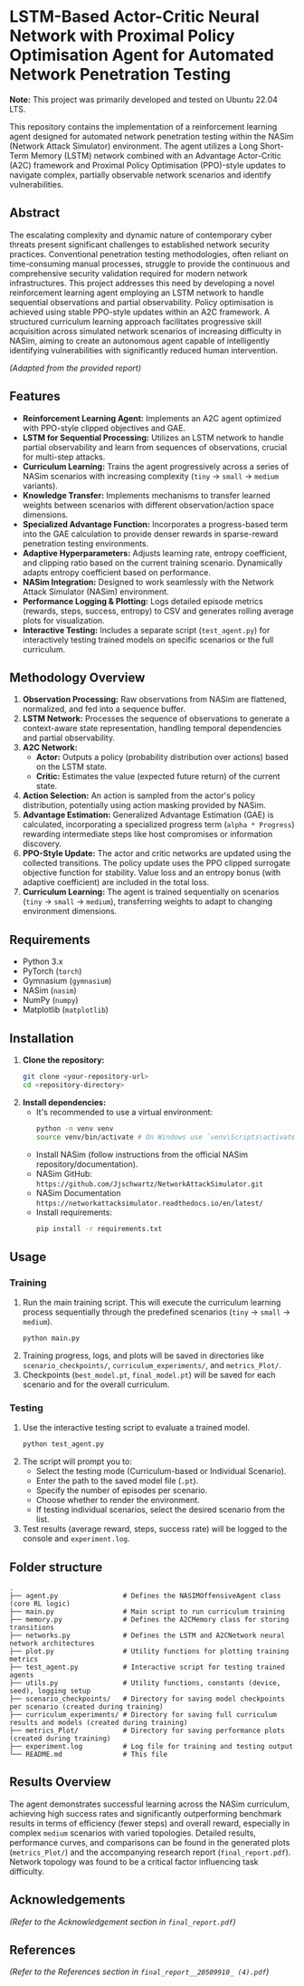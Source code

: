 # LSTM-Based Actor-Critic Neural Network with Proximal Policy Optimisation Agent for Automated Network Penetration Testing

**Note:** This project was primarily developed and tested on Ubuntu 22.04 LTS.

This repository contains the implementation of a reinforcement learning agent designed for automated network penetration testing within the NASim (Network Attack Simulator) environment. The agent utilizes a Long Short-Term Memory (LSTM) network combined with an Advantage Actor-Critic (A2C) framework and Proximal Policy Optimisation (PPO)-style updates to navigate complex, partially observable network scenarios and identify vulnerabilities.

## Abstract

The escalating complexity and dynamic nature of contemporary cyber threats present significant challenges to established network security practices. Conventional penetration testing methodologies, often reliant on time-consuming manual processes, struggle to provide the continuous and comprehensive security validation required for modern network infrastructures. This project addresses this need by developing a novel reinforcement learning agent employing an LSTM network to handle sequential observations and partial observability. Policy optimisation is achieved using stable PPO-style updates within an A2C framework. A structured curriculum learning approach facilitates progressive skill acquisition across simulated network scenarios of increasing difficulty in NASim, aiming to create an autonomous agent capable of intelligently identifying vulnerabilities with significantly reduced human intervention.

*(Adapted from the provided report)*

## Features

* **Reinforcement Learning Agent:** Implements an A2C agent optimized with PPO-style clipped objectives and GAE.
* **LSTM for Sequential Processing:** Utilizes an LSTM network to handle partial observability and learn from sequences of observations, crucial for multi-step attacks.
* **Curriculum Learning:** Trains the agent progressively across a series of NASim scenarios with increasing complexity (`tiny` -> `small` -> `medium` variants).
* **Knowledge Transfer:** Implements mechanisms to transfer learned weights between scenarios with different observation/action space dimensions.
* **Specialized Advantage Function:** Incorporates a progress-based term into the GAE calculation to provide denser rewards in sparse-reward penetration testing environments.
* **Adaptive Hyperparameters:** Adjusts learning rate, entropy coefficient, and clipping ratio based on the current training scenario. Dynamically adapts entropy coefficient based on performance.
* **NASim Integration:** Designed to work seamlessly with the Network Attack Simulator (NASim) environment.
* **Performance Logging & Plotting:** Logs detailed episode metrics (rewards, steps, success, entropy) to CSV and generates rolling average plots for visualization.
* **Interactive Testing:** Includes a separate script (`test_agent.py`) for interactively testing trained models on specific scenarios or the full curriculum.

## Methodology Overview

1.  **Observation Processing:** Raw observations from NASim are flattened, normalized, and fed into a sequence buffer.
2.  **LSTM Network:** Processes the sequence of observations to generate a context-aware state representation, handling temporal dependencies and partial observability.
3.  **A2C Network:**
    * **Actor:** Outputs a policy (probability distribution over actions) based on the LSTM state.
    * **Critic:** Estimates the value (expected future return) of the current state.
4.  **Action Selection:** An action is sampled from the actor's policy distribution, potentially using action masking provided by NASim.
5.  **Advantage Estimation:** Generalized Advantage Estimation (GAE) is calculated, incorporating a specialized progress term (`alpha * Progress`) rewarding intermediate steps like host compromises or information discovery.
6.  **PPO-Style Update:** The actor and critic networks are updated using the collected transitions. The policy update uses the PPO clipped surrogate objective function for stability. Value loss and an entropy bonus (with adaptive coefficient) are included in the total loss.
7.  **Curriculum Learning:** The agent is trained sequentially on scenarios (`tiny` -> `small` -> `medium`), transferring weights to adapt to changing environment dimensions.

## Requirements

* Python 3.x
* PyTorch (`torch`)
* Gymnasium (`gymnasium`)
* NASim (`nasim`)
* NumPy (`numpy`)
* Matplotlib (`matplotlib`)

## Installation

1.  **Clone the repository:**
    ```bash
    git clone <your-repository-url>
    cd <repository-directory>
    ```
2.  **Install dependencies:**
    * It's recommended to use a virtual environment:
        ```bash
        python -m venv venv
        source venv/bin/activate # On Windows use `venv\Scripts\activate`
        ```
    * Install NASim (follow instructions from the official NASim repository/documentation).
    * NASim GitHub: `https://github.com/Jjschwartz/NetworkAttackSimulator.git`
    * NASim Documentation `https://networkattacksimulator.readthedocs.io/en/latest/`
    * Install requirements:
        ```bash
        pip install -r requirements.txt
        ```

## Usage

### Training

1.  Run the main training script. This will execute the curriculum learning process sequentially through the predefined scenarios (`tiny` -> `small` -> `medium`).
    ```bash
    python main.py
    ```
2.  Training progress, logs, and plots will be saved in directories like `scenario_checkpoints/`, `curriculum_experiments/`, and `metrics_Plot/`.
3.  Checkpoints (`best_model.pt`, `final_model.pt`) will be saved for each scenario and for the overall curriculum.

### Testing

1.  Use the interactive testing script to evaluate a trained model.
    ```bash
    python test_agent.py
    ```
2.  The script will prompt you to:
    * Select the testing mode (Curriculum-based or Individual Scenario).
    * Enter the path to the saved model file (`.pt`).
    * Specify the number of episodes per scenario.
    * Choose whether to render the environment.
    * If testing individual scenarios, select the desired scenario from the list.
3.  Test results (average reward, steps, success rate) will be logged to the console and `experiment.log`.

## Folder structure

```
.
├── agent.py                # Defines the NASIMOffensiveAgent class (core RL logic)
├── main.py                 # Main script to run curriculum training
├── memory.py               # Defines the A2CMemory class for storing transitions
├── networks.py             # Defines the LSTM and A2CNetwork neural network architectures
├── plot.py                 # Utility functions for plotting training metrics
├── test_agent.py           # Interactive script for testing trained agents
├── utils.py                # Utility functions, constants (device, seed), logging setup
├── scenario_checkpoints/   # Directory for saving model checkpoints per scenario (created during training)
├── curriculum_experiments/ # Directory for saving full curriculum results and models (created during training)
├── metrics_Plot/           # Directory for saving performance plots (created during training)
├── experiment.log          # Log file for training and testing output
└── README.md               # This file
```

## Results Overview

The agent demonstrates successful learning across the NASim curriculum, achieving high success rates and significantly outperforming benchmark results in terms of efficiency (fewer steps) and overall reward, especially in complex `medium` scenarios with varied topologies. Detailed results, performance curves, and comparisons can be found in the generated plots (`metrics_Plot/`) and the accompanying research report (`final_report.pdf`). Network topology was found to be a critical factor influencing task difficulty.

## Acknowledgements

*(Refer to the Acknowledgement section in `final_report.pdf`)*

## References

*(Refer to the References section in `final_report__20509910_ (4).pdf`)*
